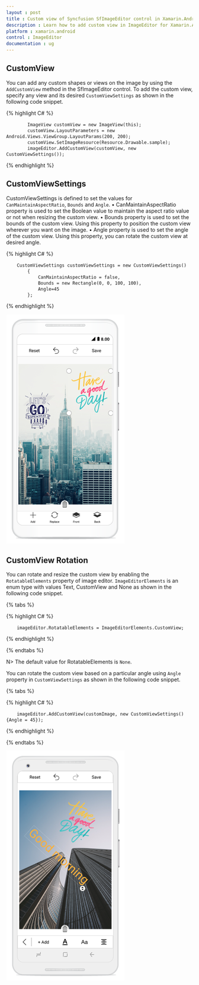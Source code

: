 ```yaml
---
layout : post
title : Custom view of Syncfusion SfImageEditor control in Xamarin.Android
description : Learn how to add custom view in ImageEditor for Xamarin.Android
platform : xamarin.android
control : ImageEditor
documentation : ug
---
```


## CustomView

You can add any custom shapes or views on the image by using the `AddCustomView` method in the SfImageEditor control. To add the custom view, specify any view and its desired `CustomViewSettings` as shown in the following code snippet.

{% highlight C# %}

            ImageView customView = new ImageView(this);
            customView.LayoutParameters = new Android.Views.ViewGroup.LayoutParams(200, 200);
            customView.SetImageResource(Resource.Drawable.sample);
            imageEditor.AddCustomView(customView, new CustomViewSettings());

{% endhighlight %}

## CustomViewSettings

CustomViewSettings is defined to set the values for `CanMaintainAspectRatio`, `Bounds` and `Angle`.
•	CanMaintainAspectRatio property is used to set the Boolean value to maintain the aspect ratio value or not when resizing the custom view.
•	Bounds property is used to set the bounds of the custom view. Using this property to position the custom view wherever you want on the image.
•	Angle property is used to set the angle of the custom view. Using this property, you can rotate the custom view at desired angle.


{% highlight C# %}

        CustomViewSettings customViewSettings = new CustomViewSettings()
            {
                CanMaintainAspectRatio = false,
                Bounds = new Rectangle(0, 0, 100, 100),
                Angle=45
            };

{% endhighlight %}

![SfImageEditor](ImageEditor_images/CustomView.png)

## CustomView Rotation

You can rotate and resize the custom view by enabling the `RotatableElements` property of image editor. `ImageEditorElements` is an enum type with values Text, CustomView and None as shown in the following code snippet.

{% tabs %}

{% highlight C# %}

        imageEditor.RotatableElements = ImageEditorElements.CustomView;   

{% endhighlight %}

{% endtabs %}

N> The default value for RotatableElements is `None`.

You can rotate the custom view based on a particular angle using `Angle` property in `CustomViewSettings` as shown in the following code snippet. 

{% tabs %}

{% highlight C# %}

        imageEditor.AddCustomView(customImage, new CustomViewSettings(){Angle = 45});    

{% endhighlight %}

{% endtabs %}

![SfImageEditor](ImageEditor_images/rotation.png)